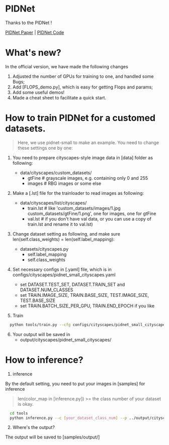 # PIDNet
Thanks to the PIDNet !

[PIDNet Paper](https://arxiv.org/pdf/2206.02066v2.pdf) | 
[PIDNet Code](https://github.com/XuJiacong/PIDNet)


# What's new?
In the official version, we have made the following changes
1. Adjusted the number of GPUs for training to one, and handled some Bugs;
2. Add [FLOPS_demo.py], which is easy for getting Flops and params;
3. Add some useful demos!
4. Made a cheat sheet to facilitate a quick start.


# How to train PIDNet for a customed datasets.

> Here, we use pidnet-small to make an example. You need to change these settings one by one:

1. You need to prepare cityscapes-style image data in [data] folder as following:
    - data/cityscapes/custom_datasets/
        - gtFine    # grayscale images, e.g. containing only 0 and 255
        - images    # RBG images or some else
2. Make a [.lst] file for the trainloader to read images as following:
    - data/cityscapes/list/cityscapes/
        - train.lst   # like 'custom_datasets/images/1.jpg custom_datasets/gtFine/1.png', one for images, one for gtFine
        - val.lst     # if you don't have val data, or you can use a copy of train.lst and rename it to val.lst)

3. Change dataset setting as following, and make sure len(self.class_weights) = len(self.label_mapping):
    - datasets/cityscapes.py
        - self.label_mapping
        - self.class_weights

4. Set necessary configs in [.yaml] file, which is in configs/cityscapes/pidnet_small_cityscapes.yaml
    - set DATASET.TEST_SET, DATASET.TRAIN_SET and DATASET.NUM_CLASSES
    - set TRAIN.IMAGE_SIZE, TRAIN.BASE_SIZE, TEST.IMAGE_SIZE, TEST.BASE_SIZE
    - set TRAIN.BATCH_SIZE_PER_GPU, TRAIN.END_EPOCH if you like

5. Train
  ````bash
    python tools/train.py --cfg configs/cityscapes/pidnet_small_cityscapes.yaml
  ````
  
6. Your output will be saved in
    - output/cityscapes/pidnet_small_cityscapes/

# How to inference?
1. inference

By the default setting, you need to put your images in [samples] for inference

> len(color_map in [inference.py]) >= the class number of your dataset is okay.

  ````bash
    cd tools
    python inference.py --c [your_dataset_class_num] --p ../output/cityscapes/pidnet_small_cityscapes/checkpoint.pth.tar
  ````
  
2. Where's the output?

The output will be saved to [samples/output/]
